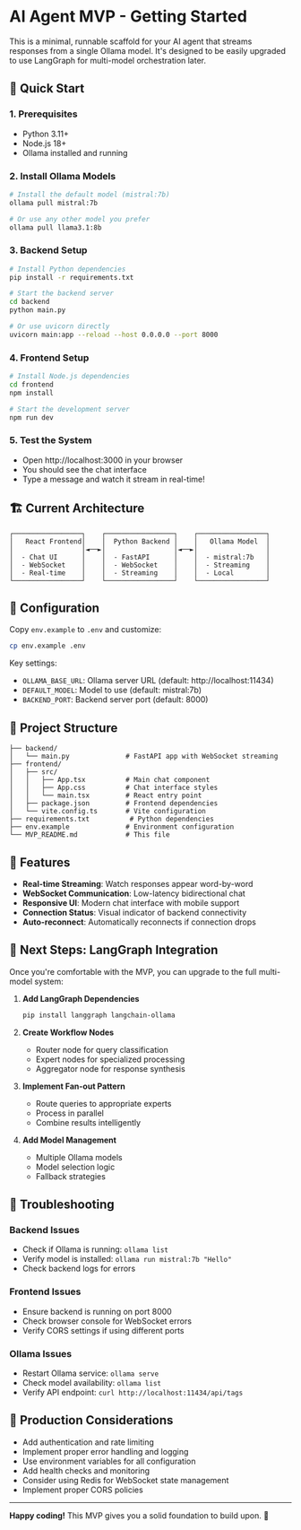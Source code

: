 # AI Agent MVP - Getting Started

This is a minimal, runnable scaffold for your AI agent that streams responses from a single Ollama model. It's designed to be easily upgraded to use LangGraph for multi-model orchestration later.

## 🚀 Quick Start

### 1. Prerequisites
- Python 3.11+
- Node.js 18+
- Ollama installed and running

### 2. Install Ollama Models
```bash
# Install the default model (mistral:7b)
ollama pull mistral:7b

# Or use any other model you prefer
ollama pull llama3.1:8b
```

### 3. Backend Setup
```bash
# Install Python dependencies
pip install -r requirements.txt

# Start the backend server
cd backend
python main.py

# Or use uvicorn directly
uvicorn main:app --reload --host 0.0.0.0 --port 8000
```

### 4. Frontend Setup
```bash
# Install Node.js dependencies
cd frontend
npm install

# Start the development server
npm run dev
```

### 5. Test the System
- Open http://localhost:3000 in your browser
- You should see the chat interface
- Type a message and watch it stream in real-time!

## 🏗️ Current Architecture

```
┌─────────────────┐    ┌─────────────────┐    ┌─────────────────┐
│   React Frontend│    │  Python Backend │    │   Ollama Model  │
│                 │◄──►│                 │◄──►│                 │
│  - Chat UI      │    │  - FastAPI      │    │  - mistral:7b   │
│  - WebSocket    │    │  - WebSocket    │    │  - Streaming    │
│  - Real-time    │    │  - Streaming    │    │  - Local        │
└─────────────────┘    └─────────────────┘    └─────────────────┘
```

## 🔧 Configuration

Copy `env.example` to `.env` and customize:

```bash
cp env.example .env
```

Key settings:
- `OLLAMA_BASE_URL`: Ollama server URL (default: http://localhost:11434)
- `DEFAULT_MODEL`: Model to use (default: mistral:7b)
- `BACKEND_PORT`: Backend server port (default: 8000)

## 📁 Project Structure

```
├── backend/
│   └── main.py              # FastAPI app with WebSocket streaming
├── frontend/
│   ├── src/
│   │   ├── App.tsx          # Main chat component
│   │   ├── App.css          # Chat interface styles
│   │   └── main.tsx         # React entry point
│   ├── package.json         # Frontend dependencies
│   └── vite.config.ts       # Vite configuration
├── requirements.txt          # Python dependencies
├── env.example              # Environment configuration
└── MVP_README.md            # This file
```

## 🎯 Features

- **Real-time Streaming**: Watch responses appear word-by-word
- **WebSocket Communication**: Low-latency bidirectional chat
- **Responsive UI**: Modern chat interface with mobile support
- **Connection Status**: Visual indicator of backend connectivity
- **Auto-reconnect**: Automatically reconnects if connection drops

## 🔄 Next Steps: LangGraph Integration

Once you're comfortable with the MVP, you can upgrade to the full multi-model system:

1. **Add LangGraph Dependencies**
   ```bash
   pip install langgraph langchain-ollama
   ```

2. **Create Workflow Nodes**
   - Router node for query classification
   - Expert nodes for specialized processing
   - Aggregator node for response synthesis

3. **Implement Fan-out Pattern**
   - Route queries to appropriate experts
   - Process in parallel
   - Combine results intelligently

4. **Add Model Management**
   - Multiple Ollama models
   - Model selection logic
   - Fallback strategies

## 🐛 Troubleshooting

### Backend Issues
- Check if Ollama is running: `ollama list`
- Verify model is installed: `ollama run mistral:7b "Hello"`
- Check backend logs for errors

### Frontend Issues
- Ensure backend is running on port 8000
- Check browser console for WebSocket errors
- Verify CORS settings if using different ports

### Ollama Issues
- Restart Ollama service: `ollama serve`
- Check model availability: `ollama list`
- Verify API endpoint: `curl http://localhost:11434/api/tags`

## 🚀 Production Considerations

- Add authentication and rate limiting
- Implement proper error handling and logging
- Use environment variables for all configuration
- Add health checks and monitoring
- Consider using Redis for WebSocket state management
- Implement proper CORS policies

---

**Happy coding!** This MVP gives you a solid foundation to build upon. 🎉 